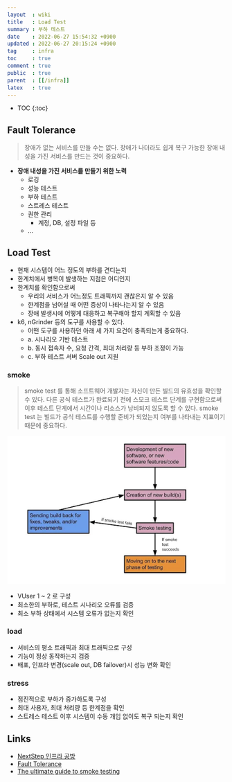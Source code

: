 ```yaml
---
layout  : wiki
title   : Load Test
summary : 부하 테스트
date    : 2022-06-27 15:54:32 +0900
updated : 2022-06-27 20:15:24 +0900
tag     : infra
toc     : true
comment : true
public  : true
parent  : [[/infra]]
latex   : true
---
```

* TOC
{:toc}

## Fault Tolerance

> 장애가 없는 서비스를 만들 수는 없다. 장애가 나더라도 쉽게 복구 가능한 장애 내성을 가진 서비스를 만드는 것이 중요하다.

- __장애 내성을 가진 서비스를 만들기 위한 노력__
  - 로깅
  - 성능 테스트
  - 부하 테스트
  - 스트레스 테스트
  - 권한 관리
    - 계정, DB, 설정 파일 등
  - ...
  
## Load Test

- 현재 시스템이 어느 정도의 부하를 견디는지 
- 한계치에서 병목이 발생하는 지점은 어디인지
- 한계치를 확인함으로써
  - 우리의 서비스가 어느정도 트래픽까지 괜찮은지 알 수 있음
  - 한계점을 넘어설 때 어떤 증상이 나타나는지 알 수 있음
  - 장애 발생시에 어떻게 대응하고 복구해야 할지 계획할 수 있음
- k6, nGrinder 등의 도구를 사용할 수 있다.
  - 어떤 도구를 사용하던 아래 세 가지 요건이 충족되는게 중요하다.
  - a. 시나리오 기반 테스트
  - b. 동시 접속자 수, 요청 간격, 최대 처리량 등 부하 조정이 가능
  - c. 부하 테스트 서버 Scale out 지원

### smoke

> smoke test 를 통해 소프트웨어 개발자는 자신이 만든 빌드의 유효성을 확인할 수 있다. 다른 공식 테스트가 완료되기 전에 스모크 테스트 단계를 구현함으로써 이후 테스트 단계에서 시간이나 리소스가 낭비되지 않도록 할 수 있다. smoke test 는 빌드가 공식 테스트를 수행할 준비가 되었는지 여부를 나타내는 지표이기 때문에 중요하다.

![](/resource/wiki/infra-load-test/smoke.png)

- VUser 1 ~ 2 로 구성
- 최소한의 부하로, 테스트 시나리오 오류를 검증
- 최소 부하 상태에서 시스템 오류가 없는지 확인

### load

- 서비스의 평소 트래픽과 최대 트래픽으로 구성
- 기능이 정상 동작하는지 검증
- 배포, 인프라 변경(scale out, DB failover)시 성능 변화 확인

### stress

- 점진적으로 부하가 증가하도록 구성
- 최대 사용자, 최대 처리량 등 한계점을 확인
- 스트레스 테스트 이후 시스템이 수동 개입 없이도 복구 되는지 확인

## Links

- [NextStep 인프라 공방](https://edu.nextstep.camp/)
- [Fault Tolerance](https://baekjungho.github.io/wiki/msa/msa-fault-tolerance/)
- [The ultimate guide to smoke testing](https://www.globalapptesting.com/blog/the-ultimate-guide-to-smoke-testing)